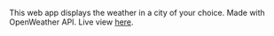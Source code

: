 This web app displays the weather in a city of your choice. Made with OpenWeather API. Live view [here](https://sekars-weather-app.netlify.app).
